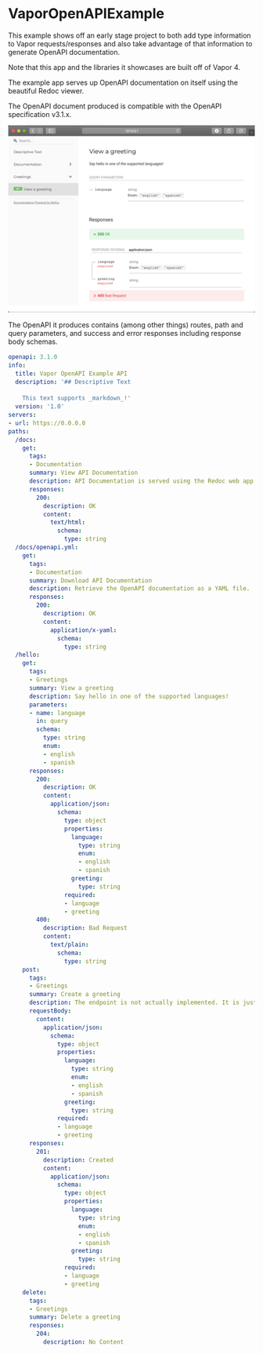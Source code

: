 # VaporOpenAPIExample

This example shows off an early stage project to both add type information to Vapor requests/responses and also take advantage of that information to generate OpenAPI documentation.

Note that this app and the libraries it showcases are built off of Vapor 4.

The example app serves up OpenAPI documentation on itself using the beautiful Redoc viewer.

The OpenAPI document produced is compatible with the OpenAPI specification v3.1.x.

![Documentation served by example app](./Screen%20Shot%202019-12-28%20at%207.18.48%20PM.png)

The OpenAPI it produces contains (among other things) routes, path and query parameters, and success and error responses including response body schemas.

```yaml
openapi: 3.1.0
info:
  title: Vapor OpenAPI Example API
  description: '## Descriptive Text

    This text supports _markdown_!'
  version: '1.0'
servers:
- url: https://0.0.0.0
paths:
  /docs:
    get:
      tags:
      - Documentation
      summary: View API Documentation
      description: API Documentation is served using the Redoc web app.
      responses:
        200:
          description: OK
          content:
            text/html:
              schema:
                type: string
  /docs/openapi.yml:
    get:
      tags:
      - Documentation
      summary: Download API Documentation
      description: Retrieve the OpenAPI documentation as a YAML file.
      responses:
        200:
          description: OK
          content:
            application/x-yaml:
              schema:
                type: string
  /hello:
    get:
      tags:
      - Greetings
      summary: View a greeting
      description: Say hello in one of the supported languages!
      parameters:
      - name: language
        in: query
        schema:
          type: string
          enum:
          - english
          - spanish
      responses:
        200:
          description: OK
          content:
            application/json:
              schema:
                type: object
                properties:
                  language:
                    type: string
                    enum:
                    - english
                    - spanish
                  greeting:
                    type: string
                required:
                - language
                - greeting
        400:
          description: Bad Request
          content:
            text/plain:
              schema:
                type: string
    post:
      tags:
      - Greetings
      summary: Create a greeting
      description: The endpoint is not actually implemented. It is just mocked up.
      requestBody:
        content:
          application/json:
            schema:
              type: object
              properties:
                language:
                  type: string
                  enum:
                  - english
                  - spanish
                greeting:
                  type: string
              required:
              - language
              - greeting
      responses:
        201:
          description: Created
          content:
            application/json:
              schema:
                type: object
                properties:
                  language:
                    type: string
                    enum:
                    - english
                    - spanish
                  greeting:
                    type: string
                required:
                - language
                - greeting
    delete:
      tags:
      - Greetings
      summary: Delete a greeting
      responses:
        204:
          description: No Content
```
